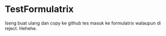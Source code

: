 # TestFormulatrix
 Iseng buat ulang dan copy ke github tes masuk ke formulatrix walaupun di reject. Hehehe.
